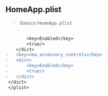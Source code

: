 ## HomeApp.plist

> `Domain/HomeApp.plist`

```diff

 		<key>Enabled</key>
 		<true/>
 	</dict>
-	<key>new_accessory_controls</key>
-	<dict>
-		<key>Enabled</key>
-		<true/>
-	</dict>
 </dict>
 </plist>
 

```
